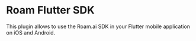# Roam Flutter SDK

This plugin allows to use the Roam.ai SDK in your Flutter mobile application on iOS and Android.




